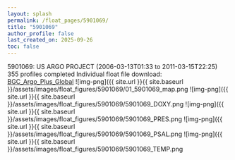 ```yaml
---
layout: splash
permalink: /float_pages/5901069/
title: "5901069"
author_profile: false
last_created_on: 2025-09-26
toc: false
---
```

 
5901069: US ARGO PROJECT (2006-03-13T01:33 to 2011-03-15T22:25)
355 profiles completed
Individual float file download: [BGC_Argo_Plus_Global](https://ftp.soest.hawaii.edu/bgc_argo_plus/Individual_Floats/outliers_removed/5901069_Sprof_processed.nc)
![img-png]({{ site.url }}{{ site.baseurl }}/assets/images/float_figures/5901069/01_5901069_map.png
![img-png]({{ site.url }}{{ site.baseurl }}/assets/images/float_figures/5901069/5901069_DOXY.png
![img-png]({{ site.url }}{{ site.baseurl }}/assets/images/float_figures/5901069/5901069_PRES.png
![img-png]({{ site.url }}{{ site.baseurl }}/assets/images/float_figures/5901069/5901069_PSAL.png
![img-png]({{ site.url }}{{ site.baseurl }}/assets/images/float_figures/5901069/5901069_TEMP.png
